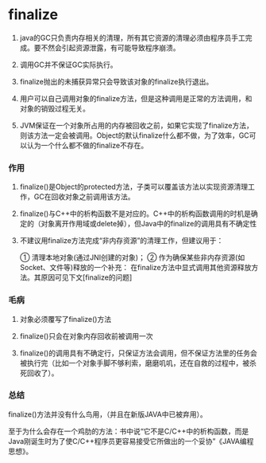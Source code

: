 # finalize

1. java的GC只负责内存相关的清理，所有其它资源的清理必须由程序员手工完成。要不然会引起资源泄露，有可能导致程序崩溃。

2. 调用GC并不保证GC实际执行。

3. finalize抛出的未捕获异常只会导致该对象的finalize执行退出。

4. 用户可以自己调用对象的finalize方法，但是这种调用是正常的方法调用，和对象的销毁过程无关。

5. JVM保证在一个对象所占用的内存被回收之前，如果它实现了finalize方法，则该方法一定会被调用。Object的默认finalize什么都不做，为了效率，GC可以认为一个什么都不做的finalize不存在。


### 作用

1. finalize()是Object的protected方法，子类可以覆盖该方法以实现资源清理工作，GC在回收对象之前调用该方法。

2. finalize()与C++中的析构函数不是对应的。C++中的析构函数调用的时机是确定的（对象离开作用域或delete掉），但Java中的finalize的调用具有不确定性

3. 不建议用finalize方法完成“非内存资源”的清理工作，但建议用于：

    ① 清理本地对象(通过JNI创建的对象)；
    ② 作为确保某些非内存资源(如Socket、文件等)释放的一个补充：
        在finalize方法中显式调用其他资源释放方法。其原因可见下文[finalize的问题]

### 毛病

1. 对象必须覆写了finalize()方法

2. finalize()只会在对象内存回收前被调用一次

3. finalize()的调用具有不确定行，只保证方法会调用，但不保证方法里的任务会被执行完（比如一个对象手脚不够利索，磨磨叽叽，还在自救的过程中，被杀死回收了）。

### 总结

finalize()方法并没有什么鸟用，（并且在新版JAVA中已被弃用）。

至于为什么会存在一个鸡肋的方法：书中说“它不是C/C++中的析构函数，而是Java刚诞生时为了使C/C++程序员更容易接受它所做出的一个妥协”《JAVA编程思想》。
